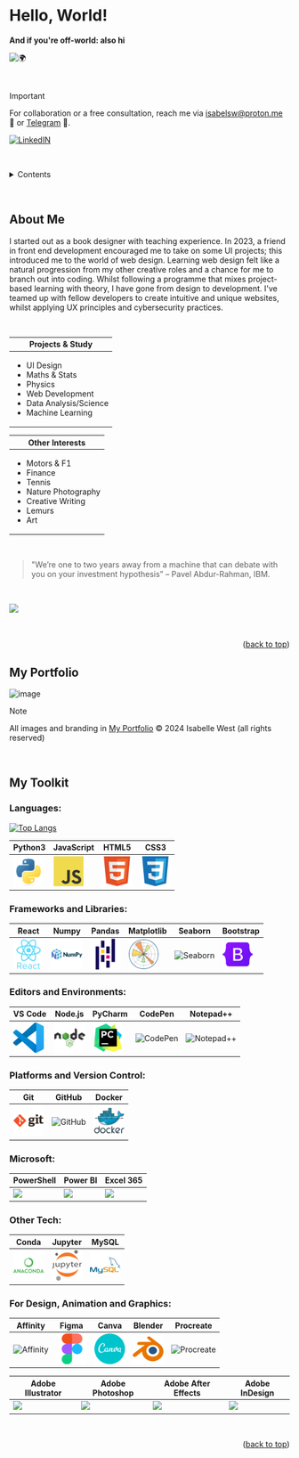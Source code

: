 <a name="readme-top"></a>

# Hello, World!
**And if you're off-world: also hi**

<picture>
  <source srcset="https://fonts.gstatic.com/s/e/notoemoji/latest/1f30d/512.webp" type="image/webp">
  <img src="https://fonts.gstatic.com/s/e/notoemoji/latest/1f30d/512.gif" alt="🌍" width="25%">
</picture>
<p>&nbsp;</p>

> [!IMPORTANT]
> For collaboration or a free consultation, reach me via isabelsw@proton.me 📨 or <a href="https://t.me/artem_and_Isa">Telegram</a> 💬.

<a href="http://www.linkedin.com/in/isawest">
   <img src="https://upload.wikimedia.org/wikipedia/commons/c/ca/LinkedIn_logo_initials.png" alt="LinkedIN" width="30">
</a>
<p>&nbsp;</p>

<!-- TABLE OF CONTENTS -->
<details>
  <summary>Contents</summary>
  <ol>
    <li>
      <a href="#about-me">About Me</a>
    </li>
    <li>
      <a href="#my-portfolio">My Portfolio</a>
    </li>
    <li><a href="#my-toolkit">My Toolkit</a></li>
      <ul>
        <li><a href="#languages">Languages</a></li>
        <li><a href="#frameworks-and-libraries">Frameworks and Libraries</a></li>
        <li><a href="#editors-and-environments">Editors and Environments</a></li>
        <li><a href="#platforms-and-version-control">Platforms and Version Control</a></li>
        <li><a href="#microsoft">Microsoft</a></li>
        <li><a href="#other-tech">Other Tech</a></li>
        <li><a href="#for-design-animation-and-graphics">For Design, Animation and Graphics</a></li>
      </ul>
  </ol>
</details>
<p>&nbsp;</p>

## <a name="about-me"></a>About Me

I started out as a book designer with teaching experience. In 2023, a friend in front end development encouraged me to take on some UI projects; this introduced me to the world of web design. Learning web design felt like a natural progression from my other creative roles and a chance for me to branch out into coding. Whilst following a programme that mixes project-based learning with theory, I have gone from design to development. I've teamed up with fellow developers to create intuitive and unique websites, whilst applying UX principles and cybersecurity practices. 
<p>&nbsp;</p>

| Projects & Study |
|----------|
| <ul><li>UI Design</li><li>Maths & Stats</li><li>Physics</li><li>Web Development</li><li>Data Analysis/Science</li><li>Machine Learning</li></ul> | 

| Other Interests |
|----------|
| <ul><li>Motors & F1</li><li>Finance</li><li>Tennis</li><li>Nature Photography</li><li>Creative Writing</li><li>Lemurs</li><li>Art</li></ul> |
<p>&nbsp;</p>

> "We’re one to two years away from a machine that can debate with you on your investment hypothesis” – Pavel Abdur-Rahman, IBM.
<p>&nbsp;</p>

<picture>
  <source srcset="https://media4.giphy.com/media/3oz8xESfXnc1gFAg4o/giphy.gif?cid=6c09b9527sfjdxiw7de0hly1k4fny7ofsxi1xobab5mdoyue&ep=v1_internal_gif_by_id&rid=giphy.gif&ct=g">
  <img src="https://media4.giphy.com/media/3oz8xESfXnc1gFAg4o/giphy.gif?cid=6c09b9527sfjdxiw7de0hly1k4fny7ofsxi1xobab5mdoyue&ep=v1_internal_gif_by_id&rid=giphy.gif&ct=g">
</picture>
<p>&nbsp;</p>

<p align="right">(<a href="#readme-top">back to top</a>)</p>

## <a id=“my-portfolio”></a>My Portfolio 

![image](https://media0.giphy.com/media/v1.Y2lkPTc5MGI3NjExOTBhOHF5b3JucGd6bW1ieWVwcW5kMHB5bnl3aHUxc3pkd3h4dnR3MiZlcD12MV9pbnRlcm5hbF9naWZfYnlfaWQmY3Q9Zw/XEgyEKWCAqMpUrQU4r/giphy.webp)

> [!NOTE]
> All images and branding in <a href="#my-portfolio">My Portfolio</a> © 2024 Isabelle West (all rights reserved)
<p>&nbsp;</p>

## <a name="my-toolkit"></a>My Toolkit

### <a name="languages"></a>Languages:

[![Top Langs](https://github-readme-stats.vercel.app/api/top-langs/?username=isabelsw&layout=donut-vertical)](https://github.com/isabelsw/github-readme-stats)

| Python3 | JavaScript | HTML5 | CSS3 |
|----------|----------|----------|----------|
| <img src="https://github.com/devicons/devicon/blob/master/icons/python/python-original.svg" title="Python"  alt="Python" width="55" height="55"/> | <img src="https://github.com/devicons/devicon/blob/master/icons/javascript/javascript-original.svg" title="JavaScript" alt="JavaScript" width="55" height="55"/> | <img src="https://github.com/devicons/devicon/blob/master/icons/html5/html5-original.svg" title="html5" alt="html5" width="55" height="55"/>| <img src="https://github.com/devicons/devicon/blob/master/icons/css3/css3-original.svg" title="css3" alt="css3" width="55" height="55"/>|

### <a name="frameworks-and-libraries"></a>Frameworks and Libraries:

| React | Numpy | Pandas | Matplotlib | Seaborn | Bootstrap |
|----------|----------|----------|----------|----------|----------|
|<img src="https://github.com/devicons/devicon/blob/master/icons/react/react-original-wordmark.svg" title="React" alt="React" width="55" height="55"/> | <img src="https://github.com/devicons/devicon/blob/master/icons/numpy/numpy-original-wordmark.svg" title="Numpy" alt="Numpy" width="55" height="55"/>|  <img src="https://github.com/devicons/devicon/blob/master/icons/pandas/pandas-original.svg" title="Pandas" alt="Pandas" width="55" height="55"/>|  <img src="https://github.com/devicons/devicon/blob/master/icons/matplotlib/matplotlib-original.svg" title="mpl" alt="mpl" width="55" height="55"/> | <img src="https://seaborn.pydata.org/_images/logo-mark-lightbg.svg" title="Seaborn" alt="Seaborn" width="55" height="55"/>| <img src="https://github.com/devicons/devicon/blob/master/icons/bootstrap/bootstrap-original.svg" title="Bootstrap" alt="Bootstrap" width="55" height="55"/>|

### <a name="editors-and-environments"></a>Editors and Environments:
| VS Code | Node.js | PyCharm | CodePen | Notepad++ | 
|----------|----------|----------|----------|----------|
|<img src="https://github.com/devicons/devicon/blob/master/icons/vscode/vscode-original.svg" title="vscode" alt="vscode" width="55" height="55"/>| <img src="https://github.com/devicons/devicon/blob/master/icons/nodejs/nodejs-original-wordmark.svg" title="node.js" alt="NodeJS" width="55" height="55"/>| <img src="https://github.com/devicons/devicon/blob/master/icons/pycharm/pycharm-original.svg" title="pycharm" alt="pycharm" width="55" height="55"/>| <img src="https://www.shareicon.net/download/2016/11/14/852181_codepen_512x512.png" title="CodePen" alt="CodePen" width="55" height="55"/>| <img src="https://upload.wikimedia.org/wikipedia/commons/0/0f/Notepad%2B%2B_Logo.png" title="Notepad++" alt="Notepad++" width="55" height="55"/>| 

### <a name="platforms-and-version-control"></a>Platforms and Version Control:

| Git | GitHub | Docker |
|----------|----------|----------|
|<img src="https://github.com/devicons/devicon/blob/master/icons/git/git-original-wordmark.svg" title="Git" alt="Git" width="55" height="55"/>| <img src="https://upload.wikimedia.org/wikipedia/commons/thumb/9/91/Octicons-mark-github.svg/600px-Octicons-mark-github.svg.png" title="GitHub" alt="GitHub" width="55" height="55"/>| <img src="https://github.com/devicons/devicon/blob/master/icons/docker/docker-original-wordmark.svg" title="Docker" alt="Docker" width="55" height="55"/>|

### <a name="microsoft"></a>Microsoft:

| PowerShell | Power BI | Excel 365 |
|----------|----------|----------|
|<img src="https://img.shields.io/badge/Powershell-2CA5E0?style=for-the-badge&logo=powershell&logoColor=white"/>| <img src="https://img.shields.io/badge/Power%20BI-F2C811.svg?style=for-the-badge&logo=Power-BI&logoColor=black"/>| <img src="https://img.shields.io/badge/Microsoft_Excel-217346?style=for-the-badge&logo=microsoft-excel&logoColor=white"/>|

### <a name="other-tech"></a>Other Tech:

| Conda | Jupyter | MySQL |
|----------|----------|----------|
|<img src="https://github.com/devicons/devicon/blob/master/icons/anaconda/anaconda-original-wordmark.svg" title="Anaconda" alt="Conda" width="55" height="55"/>|<img src="https://github.com/devicons/devicon/blob/master/icons/jupyter/jupyter-original-wordmark.svg" title="Jupiter" alt="Jupiter" width="55" height="55"/> | <img src="https://github.com/devicons/devicon/blob/master/icons/mysql/mysql-original-wordmark.svg" title="MySQL" alt="MySQL" width="55" height="55"/> |

### <a name="for-design-animation-and-graphics"></a>For Design, Animation and Graphics:

| Affinity | Figma | Canva | Blender | Procreate |
|----------|----------|----------|----------|----------|
 <img src="https://upload.wikimedia.org/wikipedia/commons/3/3c/Affinity_Designer_2-logo.svg" title="Affinity" alt="Affinity" width="55" height="55"/>| <img src="https://github.com/devicons/devicon/blob/master/icons/figma/figma-original.svg" title="Figma" alt="Figma" width="55" height="55"/>| <img src="https://github.com/devicons/devicon/blob/master/icons/canva/canva-original.svg" title="Canva" alt="Canva" width="55" height="55"/>|<img src="https://github.com/devicons/devicon/blob/master/icons/blender/blender-original.svg" title="Blender" alt="Blender" width="55" height="55"/>| <img src="https://upload.wikimedia.org/wikipedia/commons/d/de/Procreate-icon.png" title="Procreate" alt="Procreate" width="55" height="55"/>|

| Adobe Illustrator | Adobe Photoshop | Adobe After Effects | Adobe InDesign |
|----------|----------|----------|----------|
<img src="https://img.shields.io/badge/-Adobe%20Illustrator-FF9A00?logo=adobe-illustrator&logoColor=black&style=for-the-badge"/>| <img src="https://img.shields.io/badge/-Adobe%20Photoshop-31A8FF?logo=adobe-photoshop&logoColor=black&style=for-the-badge"/>| <img src="https://img.shields.io/badge/-Adobe%20After%20Effects-9999FF?logo=adobe-after-effects&logoColor=black&style=for-the-badge"/>| <img src="https://img.shields.io/badge/-Adobe%20InDesign-FF3366?logo=adobe-indesign&logoColor=black&style=for-the-badge"/>|
<p>&nbsp;</p>

<p align="right">(<a href="#readme-top">back to top</a>)</p>
